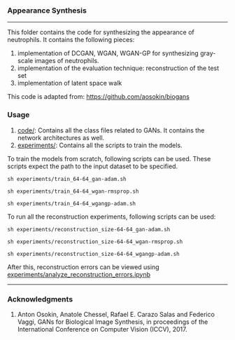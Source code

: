 ### Appearance Synthesis
---
This folder contains the code for synthesizing the appearance of neutrophils. It contains the following pieces:

1. implementation of DCGAN, WGAN, WGAN-GP for synthesizing gray-scale images of neutrophils. 
2. implementation of the evaluation technique: reconstruction of the test set
3. implementation of latent space walk

This code is adapted from: https://github.com/aosokin/biogans

### Usage
1. [code/](https://github.com/quinngroup/Neutrophils/tree/master/gans/code): Contains all the class files related to GANs. It contains the network architectures as well.
2. [experiments/](https://github.com/quinngroup/Neutrophils/tree/master/gans/experiments): Contains all the scripts to train the models.

To train the models from scratch, following scripts can be used. These scripts expect the path to the input dataset to be specified. 
```
sh experiments/train_64-64_gan-adam.sh

sh experiments/train_64-64_wgan-rmsprop.sh

sh experiments/train_64-64_wgangp-adam.sh
```

To run all the reconstruction experiments, following scripts can be used:
```
sh experiments/reconstruction_size-64-64_gan-adam.sh

sh experiments/reconstruction_size-64-64_wgan-rmsprop.sh

sh experiments/reconstruction_size-64-64_wgangp-adam.sh

```
After this, reconstruction errors can be viewed using [experiments/analyze_reconstruction_errors.ipynb](https://github.com/quinngroup/Neutrophils/blob/master/gans/experiments/analyze_reconstruction_errors.ipynb)

---
### Acknowledgments

1. Anton Osokin, Anatole Chessel, Rafael E. Carazo Salas and Federico Vaggi, GANs for Biological Image Synthesis, in proceedings of the International Conference on Computer Vision (ICCV), 2017.

